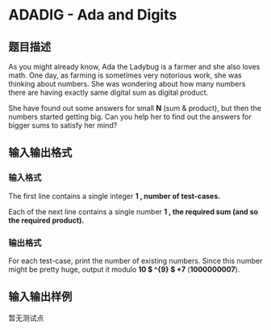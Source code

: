 # ADADIG - Ada and Digits

## 题目描述

As you might already know, Ada the Ladybug is a farmer and she also loves math. One day, as farming is sometimes very notorious work, she was thinking about numbers. She was wondering about how many numbers there are having exactly same digital sum as digital product.

She have found out some answers for small **N** (sum & product), but then the numbers started getting big. Can you help her to find out the answers for bigger sums to satisfy her mind?

## 输入输出格式

### 输入格式

The first line contains a single integer **1 , number of test-cases.**

Each of the next line contains a single number **1 , the required sum (and so the required product).**

### 输出格式

For each test-case, print the number of existing numbers. Since this number might be pretty huge, output it modulo **10 $ ^{9} $ +7** (**1000000007**).

## 输入输出样例

暂无测试点

